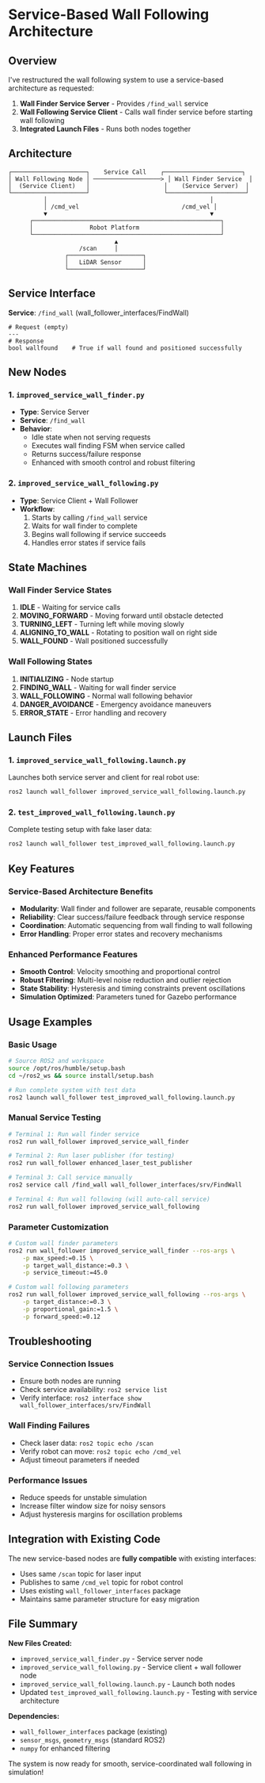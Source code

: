 # Service-Based Wall Following Architecture

## Overview

I've restructured the wall following system to use a service-based architecture as requested:

1. **Wall Finder Service Server** - Provides `/find_wall` service
2. **Wall Following Service Client** - Calls wall finder service before starting wall following
3. **Integrated Launch Files** - Runs both nodes together

## Architecture

```
┌─────────────────────┐    Service Call    ┌──────────────────────┐
│ Wall Following Node │ ───────────────────> │ Wall Finder Service  │
│  (Service Client)   │                     │    (Service Server)  │
└─────────────────────┘                     └──────────────────────┘
          │                                              │
          │ /cmd_vel                             /cmd_vel │
          ▼                                              ▼
      ┌─────────────────────────────────────────────────────┐
      │                Robot Platform                       │
      └─────────────────────────────────────────────────────┘
                              ▲
                    /scan     │
                ┌─────────────────────┐
                │   LiDAR Sensor      │
                └─────────────────────┘
```

## Service Interface

**Service**: `/find_wall` (wall_follower_interfaces/FindWall)

```
# Request (empty)
---
# Response
bool wallfound    # True if wall found and positioned successfully
```

## New Nodes

### 1. `improved_service_wall_finder.py`
- **Type**: Service Server
- **Service**: `/find_wall`
- **Behavior**: 
  - Idle state when not serving requests
  - Executes wall finding FSM when service called
  - Returns success/failure response
  - Enhanced with smooth control and robust filtering

### 2. `improved_service_wall_following.py`
- **Type**: Service Client + Wall Follower
- **Workflow**:
  1. Starts by calling `/find_wall` service
  2. Waits for wall finder to complete
  3. Begins wall following if service succeeds
  4. Handles error states if service fails

## State Machines

### Wall Finder Service States
1. **IDLE** - Waiting for service calls
2. **MOVING_FORWARD** - Moving forward until obstacle detected
3. **TURNING_LEFT** - Turning left while moving slowly
4. **ALIGNING_TO_WALL** - Rotating to position wall on right side
5. **WALL_FOUND** - Wall positioned successfully

### Wall Following States
1. **INITIALIZING** - Node startup
2. **FINDING_WALL** - Waiting for wall finder service
3. **WALL_FOLLOWING** - Normal wall following behavior
4. **DANGER_AVOIDANCE** - Emergency avoidance maneuvers
5. **ERROR_STATE** - Error handling and recovery

## Launch Files

### 1. `improved_service_wall_following.launch.py`
Launches both service server and client for real robot use:
```bash
ros2 launch wall_follower improved_service_wall_following.launch.py
```

### 2. `test_improved_wall_following.launch.py`
Complete testing setup with fake laser data:
```bash
ros2 launch wall_follower test_improved_wall_following.launch.py
```

## Key Features

### Service-Based Architecture Benefits
- **Modularity**: Wall finder and follower are separate, reusable components
- **Reliability**: Clear success/failure feedback through service response
- **Coordination**: Automatic sequencing from wall finding to wall following
- **Error Handling**: Proper error states and recovery mechanisms

### Enhanced Performance Features
- **Smooth Control**: Velocity smoothing and proportional control
- **Robust Filtering**: Multi-level noise reduction and outlier rejection
- **State Stability**: Hysteresis and timing constraints prevent oscillations
- **Simulation Optimized**: Parameters tuned for Gazebo performance

## Usage Examples

### Basic Usage
```bash
# Source ROS2 and workspace
source /opt/ros/humble/setup.bash
cd ~/ros2_ws && source install/setup.bash

# Run complete system with test data
ros2 launch wall_follower test_improved_wall_following.launch.py
```

### Manual Service Testing
```bash
# Terminal 1: Run wall finder service
ros2 run wall_follower improved_service_wall_finder

# Terminal 2: Run laser publisher (for testing)
ros2 run wall_follower enhanced_laser_test_publisher

# Terminal 3: Call service manually
ros2 service call /find_wall wall_follower_interfaces/srv/FindWall

# Terminal 4: Run wall following (will auto-call service)
ros2 run wall_follower improved_service_wall_following
```

### Parameter Customization
```bash
# Custom wall finder parameters
ros2 run wall_follower improved_service_wall_finder --ros-args \
    -p max_speed:=0.15 \
    -p target_wall_distance:=0.3 \
    -p service_timeout:=45.0

# Custom wall following parameters  
ros2 run wall_follower improved_service_wall_following --ros-args \
    -p target_distance:=0.3 \
    -p proportional_gain:=1.5 \
    -p forward_speed:=0.12
```

## Troubleshooting

### Service Connection Issues
- Ensure both nodes are running
- Check service availability: `ros2 service list`
- Verify interface: `ros2 interface show wall_follower_interfaces/srv/FindWall`

### Wall Finding Failures
- Check laser data: `ros2 topic echo /scan`
- Verify robot can move: `ros2 topic echo /cmd_vel`
- Adjust timeout parameters if needed

### Performance Issues
- Reduce speeds for unstable simulation
- Increase filter window size for noisy sensors
- Adjust hysteresis margins for oscillation problems

## Integration with Existing Code

The new service-based nodes are **fully compatible** with existing interfaces:
- Uses same `/scan` topic for laser input
- Publishes to same `/cmd_vel` topic for robot control
- Uses existing `wall_follower_interfaces` package
- Maintains same parameter structure for easy migration

## File Summary

**New Files Created:**
- `improved_service_wall_finder.py` - Service server node
- `improved_service_wall_following.py` - Service client + wall follower node
- `improved_service_wall_following.launch.py` - Launch both nodes
- Updated `test_improved_wall_following.launch.py` - Testing with service architecture

**Dependencies:**
- `wall_follower_interfaces` package (existing)
- `sensor_msgs`, `geometry_msgs` (standard ROS2)
- `numpy` for enhanced filtering

The system is now ready for smooth, service-coordinated wall following in simulation!
